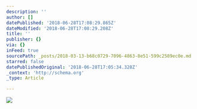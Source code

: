 ```yaml
---
description: ''
author: []
datePublished: '2018-06-28T17:08:29.865Z'
dateModified: '2018-06-28T17:08:29.208Z'
title: ''
publisher: {}
via: {}
inFeed: true
sourcePath: _posts/2018-03-13-b68c0729-7096-4863-8e51-599c2589ec0e.md
starred: false
datePublishedOriginal: '2018-06-28T17:05:34.328Z'
_context: 'http://schema.org'
_type: Article

---
```

![](https://the-grid-user-content.s3-us-west-2.amazonaws.com/b1e86e9c-ee7f-4aa3-ac1a-ae93710c0064.jpg)